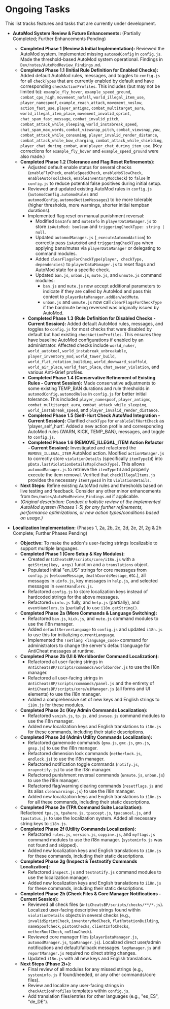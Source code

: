 # Ongoing Tasks

This list tracks features and tasks that are currently under development.

*   **AutoMod System Review & Future Enhancements:** (Partially Completed; Further Enhancements Pending)
    *   **Completed Phase 1 (Review & Initial Implementation):** Reviewed the AutoMod system. Implemented missing `automodConfig` in `config.js`. Made the threshold-based AutoMod system operational. Findings in `Dev/notes/AutoModReview_Findings.md`.
    *   **Completed Phase 1.1 (Initial Rule Definition for Enabled Checks):** Added default AutoMod rules, messages, and toggles to `config.js` for all `checkTypes` that are currently enabled by default and have corresponding `checkActionProfiles`. This includes (but may not be limited to): `example_fly_hover`, `example_speed_ground`, `combat_cps_high`, `movement_nofall`, `world_illegal_item_use`, `player_namespoof`, `example_reach_attack`, `movement_noslow`, `action_fast_use`, `player_antigmc`, `combat_multitarget_aura`, `world_illegal_item_place`, `movement_invalid_sprint`, `chat_spam_fast_message`, `combat_invalid_pitch`, `combat_attack_while_sleeping`, `world_instabreak_speed`, `chat_spam_max_words`, `combat_viewsnap_pitch`, `combat_viewsnap_yaw`, `combat_attack_while_consuming`, `player_invalid_render_distance`, `combat_attack_while_bow_charging`, `combat_attack_while_shielding`, `player_chat_during_combat`, and `player_chat_during_item_use`. (Key corrections for `example_fly_hover` and `example_speed_ground` were also made.)
    *   **Completed Phase 1.2 (Tolerance and Flag Reset Refinements):**
        *   Adjusted default enable status for several checks (`enableFlyCheck`, `enableSpeedCheck`, `enableNoSlowCheck`, `enableAutoToolCheck`, `enableInventoryModCheck`) to `false` in `config.js` to reduce potential false positives during initial setup.
        *   Reviewed and updated existing AutoMod rules in `config.js` (`automodConfig.automodRules` and `automodConfig.automodActionMessages`) to be more tolerable (higher thresholds, more warnings, shorter initial tempban durations).
        *   Implemented flag reset on manual punishment reversal:
            *   Modified `banInfo` and `muteInfo` in `playerDataManager.js` to store `isAutoMod: boolean` and `triggeringCheckType: string | null`.
            *   Updated `automodManager.js` (`_executeAutomodAction`) to correctly pass `isAutoMod` and `triggeringCheckType` when applying bans/mutes via `playerDataManager` or delegating to command modules.
            *   Added `clearFlagsForCheckType(player, checkType, dependencies)` to `playerDataManager.js` to reset flags and AutoMod state for a specific check.
            *   Updated `ban.js`, `unban.js`, `mute.js`, and `unmute.js` command modules:
                *   `ban.js` and `mute.js` now accept additional parameters to indicate if they are called by AutoMod and pass this context to `playerDataManager.addBan/addMute`.
                *   `unban.js` and `unmute.js` now call `clearFlagsForCheckType` if the ban/mute being reversed was originally issued by AutoMod.
        *   **Completed Phase 1.3 (Rule Definition for Disabled Checks - Current Session):** Added default AutoMod rules, messages, and toggles to `config.js` for most checks that were disabled by default but had existing `checkActionProfiles`. This ensures they have baseline AutoMod configurations if enabled by an administrator. Affected checks include `world_nuker`, `world_autotool`, `world_instabreak_unbreakable`, `player_inventory_mod`, `world_tower_build`, `world_flat_rotation_building`, `world_downward_scaffold`, `world_air_place`, `world_fast_place`, `chat_swear_violation`, and various Anti-Grief profiles.
        *   **Completed Phase 1.4 (Conservative Refinement of Existing Rules - Current Session):** Made conservative adjustments to some existing TEMP_BAN durations and rule thresholds in `automodConfig.automodRules` in `config.js` for better initial tolerance. This included `player_namespoof`, `player_antigmc`, `combat_multitarget_aura`, `combat_attack_while_sleeping`, `world_instabreak_speed`, and `player_invalid_render_distance`.
        *   **Completed Phase 1.5 (Self-Hurt Check AutoMod Integration - Current Session):** Clarified `checkType` for `enableSelfHurtCheck` as 'player_self_hurt'. Added a new action profile and corresponding AutoMod rules (WARN, KICK, TEMP_BAN), messages, and toggle to `config.js`.
        *   **Completed Phase 1.6 (REMOVE_ILLEGAL_ITEM Action Refactor - Current Session):** Investigated and refactored the `REMOVE_ILLEGAL_ITEM` AutoMod action. Modified `actionManager.js` to correctly store `violationDetails` (specifically `itemTypeId`) into `pData.lastViolationDetailsMap[checkType]`. This allows `automodManager.js` to retrieve the `itemTypeId` and properly execute the item removal. Verified that `checkIllegalItems.js` provides the necessary `itemTypeId` in its `violationDetails`.
    *   **Next Steps:** Refine existing AutoMod rules and thresholds based on live testing and feedback. Consider any other minor enhancements from `Dev/notes/AutoModReview_Findings.md` if applicable.
    *   *(Original description: Conduct a holistic review of the implemented AutoMod system (Phases 1-5) for any further refinements, performance optimizations, or new action types/conditions based on usage.)*

*   **Localization Implementation:** (Phases 1, 2a, 2b, 2c, 2d, 2e, 2f, 2g & 2h Complete; Further Phases Pending)
    *   **Objective:** To make the addon's user-facing strings localizable to support multiple languages.
    *   **Completed Phase 1 (Core Setup & Key Modules):**
        *   Created `AntiCheatsBP/scripts/core/i18n.js` with a `getString(key, args)` function and a `translations` object.
        *   Populated initial "en_US" strings for core messages from `config.js` (`welcomeMessage`, `deathCoordsMessage`, etc.), all messages in `uinfo.js`, key messages in `help.js`, and selected messages in `eventHandlers.js`.
        *   Refactored `config.js` to store localization keys instead of hardcoded strings for the above messages.
        *   Refactored `uinfo.js` fully, and `help.js` (partially), and `eventHandlers.js` (partially) to use `i18n.getString()`.
    *   **Completed Phase 2a (More Commands & Language Switching):**
        *   Refactored `ban.js`, `kick.js`, and `mute.js` command modules to use the i18n manager.
        *   Added `defaultServerLanguage` to `config.js` and updated `i18n.js` to use this for initializing `currentLanguage`.
        *   Implemented the `!setlang <language_code>` command for administrators to change the server's default language for AntiCheat messages at runtime.
    *   **Completed Phase 2b (UI & Worldborder Command Localization):**
        *   Refactored all user-facing strings in `AntiCheatsBP/scripts/commands/worldborder.js` to use the i18n manager.
        *   Refactored all user-facing strings in `AntiCheatsBP/scripts/commands/panel.js` and the entirety of `AntiCheatsBP/scripts/core/uiManager.js` (all forms and UI elements) to use the i18n manager.
        *   Added a comprehensive set of new keys and English strings to `i18n.js` for these modules.
    *   **Completed Phase 2c (Key Admin Commands Localization):**
        *   Refactored `vanish.js`, `tp.js`, and `invsee.js` command modules to use the i18n manager.
        *   Added new localization keys and English translations to `i18n.js` for these commands, including their static descriptions.
    *   **Completed Phase 2d (Admin Utility Commands Localization):**
        *   Refactored gamemode commands (`gma.js`, `gmc.js`, `gms.js`, `gmsp.js`) to use the i18n manager.
        *   Refactored dimension lock commands (`netherlock.js`, `endlock.js`) to use the i18n manager.
        *   Refactored notification toggle commands (`notify.js`, `xraynotify.js`) to use the i18n manager.
        *   Refactored punishment reversal commands (`unmute.js`, `unban.js`) to use the i18n manager.
        *   Refactored flag/warning clearing commands (`resetflags.js` and its alias `clearwarnings.js`) to use the i18n manager.
        *   Added new localization keys and English translations to `i18n.js` for all these commands, including their static descriptions.
    *   **Completed Phase 2e (TPA Command Suite Localization):** Refactored `tpa.js`, `tpahere.js`, `tpaccept.js`, `tpacancel.js`, and `tpastatus.js` to use the localization system. Added all necessary string keys to `i18n.js`.
    *   **Completed Phase 2f (Utility Commands Localization):**
        *   Refactored `rules.js`, `version.js`, `copyinv.js`, and `myflags.js` command modules to use the i18n manager. (`systeminfo.js` was not found and skipped).
        *   Added new localization keys and English translations to `i18n.js` for these commands, including their static descriptions.
    *   **Completed Phase 2g (Inspect & Testnotify Commands Localization):**
        *   Refactored `inspect.js` and `testnotify.js` command modules to use the localization manager.
        *   Added new localization keys and English translations to `i18n.js` for these commands, including their static descriptions.
    *   **Completed Phase 2h (Check Files & Core Manager Notifications - Current Session):**
        *   Reviewed all check files (`AntiCheatsBP/scripts/checks/**/*.js`). Localized user-facing descriptive strings found within `violationDetails` objects in several checks (e.g., `invalidSprintCheck`, `inventoryModCheck`, `flatRotationBuilding`, `nameSpoofCheck`, `pistonChecks`, `clientInfoChecks`, `netherRoofCheck`, `noSlowCheck`).
        *   Reviewed core manager files (`playerDataManager.js`, `automodManager.js`, `tpaManager.js`). Localized direct user/admin notifications and default/fallback messages. `logManager.js` and `reportManager.js` required no direct string changes.
        *   Updated `i18n.js` with all new keys and English translations.
    *   **Next Steps (Phase 2i+):**
        *   Final review of all modules for any missed strings (e.g., `systeminfo.js` if found/needed, or any other commands/core files).
        *   Review and localize any user-facing strings in `checkActionProfiles` templates within `config.js`.
        *   Add translation files/entries for other languages (e.g., "es_ES", "de_DE").
